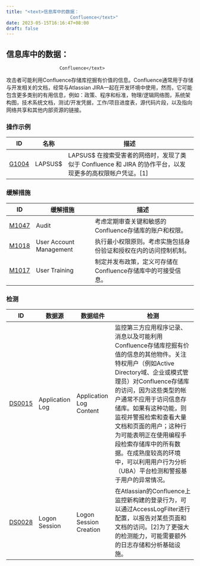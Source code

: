 ```yaml
---
title: "<text>信息库中的数据：
                        Confluence</text>"
date: 2023-05-15T16:16:47+08:00
draft: false
---
```

## <text>信息库中的数据：
                        Confluence</text>
攻击者可能利用Confluence存储库挖掘有价值的信息。Confluence通常用于存储与开发相关的文档，经常与Atlassian JIRA一起在开发环境中使用，然而，它可能包含更多类别的有用信息，例如：政策、程序和标准，物理/逻辑网络图，系统架构图，技术系统文档，测试/开发凭据，工作/项目进度表，源代码片段，以及指向网络共享和其他内部资源的链接。
### 操作示例

|ID|名称|描述|
|----|----|----|
|[G1004]()|LAPSUS$|LAPSUS$ 在搜索受害者的网络时，发现了类似于 Confluence 和 JIRA 的协作平台，以发现更多的高权限帐户凭证。[1]|

### 缓解措施

|  ID   | 缓解措施  | 描述|
|  ----  | ----  |----|
|[M1047]()|Audit|考虑定期审查关键和敏感的Confluence存储库的账户和权限。|
|[M1018]()|User Account Management|执行最小权限原则。考虑实施包括身份验证和授权在内的访问控制机制。|
|[M1017]()|User Training|制定并发布政策，定义可存储在Confluence存储库中的可接受信息。|

### 检测

|  ID   | 数据源  | 数据组件|检测|
|  ----  | ----  |----|----|
|[DS0015]()|Application Log|Application Log Content|监控第三方应用程序记录、消息以及可能利用Confluence存储库挖掘有价值的信息的其他物件。关注特权用户（例如Active Directory域、企业或模式管理员）对Confluence存储库的访问，因为这些类型的帐户通常不应用于访问信息存储库。如果有这种功能，则监视并警报检索和查看大量文档和页面的用户；这种行为可能表明正在使用编程手段检索存储库中的所有数据。在成熟度较高的环境中，可以利用用户行为分析（UBA）平台检测和警报基于用户的异常情况。|
|[DS0028]()|Logon Session|Logon Session Creation|在Atlassian的Confluence上监控新构建的登录行为，可以通过AccessLogFilter进行配置，以报告对某些页面和文档的访问。[2]为了更强大的检测能力，可能需要额外的日志存储和分析基础设施。|

